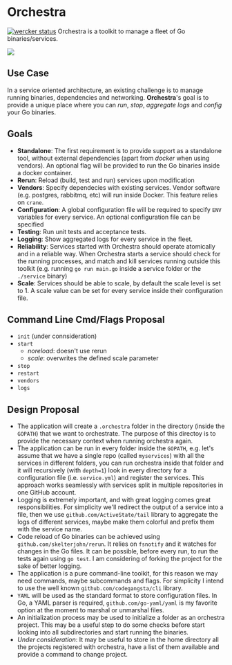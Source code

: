# Orchestra
[![wercker status](https://app.wercker.com/status/16ba07e3d295feb5c3874207a9f3fe36/s "wercker status")](https://app.wercker.com/project/bykey/16ba07e3d295feb5c3874207a9f3fe36)
Orchestra is a toolkit to manage a fleet of Go binaries/services.

![](https://cloud.githubusercontent.com/assets/3118335/6255612/4811c940-b7a9-11e4-8d06-966981de3926.png)

## Use Case
In a service oriented architecture, an existing challenge is to manage running binaries, dependencies and networking. **Orchestra**'s goal is to provide a unique place where you can *run*, *stop*, *aggregate logs* and *config* your Go binaries.

## Goals
- **Standalone**: The first requirement is to provide support as a standalone tool, without external dependencies (apart from *docker* when using vendors). An optional flag will be provided to run the Go binaries inside a docker container.
- **Rerun**: Reload (build, test and run) services upon modification
- **Vendors**: Specify dependecies with existing services. Vendor software (e.g. postgres, rabbitmq, etc) will run inside Docker. This feature relies on `crane`.
- **Configuration**: A global configuration file will be required to specify `ENV` variables for every service. An optional configuration file can be specified
- **Testing**: Run unit tests and acceptance tests.
- **Logging**: Show aggregated logs for every service in the fleet.
- **Reliability**: Services started with Orchestra should operate atomically and in a reliable way. When Orchestra starts a service should check for the running processes, and match and kill services running outside this toolkit (e.g. running `go run main.go` inside a service folder or the `./service` binary)
- **Scale**: Services should be able to scale, by default the scale level is set to 1. A scale value can be set for every service inside their configuration file.

## Command Line Cmd/Flags Proposal
- `init` (under connsideration)
- `start`
    - *noreload*: doesn't use rerun
    - *scale*: overwrites the defined scale parameter
- `stop`
- `restart`
- `vendors`
- `logs`

## Design Proposal
- The application will create a `.orchestra` folder in the directory (inside the `GOPATH`) that we want to orchestrate. The purpose of this directoy is to provide the necessary context when running orchestra again.
- The application can be run in every folder inside the `GOPATH`, e.g. let's assume that we have a single repo (called `myservices`) with all the services in different folders, you can run orchestra inside that folder and it will recursively (with `depth=1`) look in every directory for a configuration file (i.e. `service.yml`) and register the services. This approach works seamlessly with services split in multiple repositories in one GitHub account.
- Logging is extremely important, and with great logging comes great responsibilities. For simplicity we'll redirect the output of a service into a file, then we use `github.com/ActiveState/tail` library to aggregate the logs of different services, maybe make them colorful and prefix them with the service name.
- Code reload of Go binaries can be achieved using `github.com/skelterjohn/rerun`. It relies on `fsnotify` and it watches for changes in the Go files. It can be possible, before every run, to run the tests again using `go test`. I am considering of forking the project for the sake of better logging.
- The application is a pure command-line toolkit, for this reason we may need commands, maybe subcommands and flags. For simplicity I intend to use the well known `github.com/codegangsta/cli` library.
- `YAML` will be used as the standard format to store configuration files. In Go, a YAML parser is required, `github.com/go-yaml/yaml` is my favorite option at the moment to marshal or unmarshal files.
- An initialization process may be used to initialize a folder as an orchestra project. This may be a useful step to do some checks before start looking into all subdirectories and start running the binaries.
- _Under consideration_: It may be useful to store in the home directory all the projects registered with orchestra, have a list of them available and provide a command to change project.







